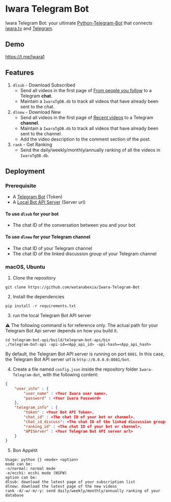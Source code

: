 # Iwara Telegram Bot

Iwara Telegram Bot: your ultimate [Python-Telegram-Bot](https://github.com/python-telegram-bot/python-telegram-bot) that connects [iwara.tv](https://iwara.tv/) and [Telegram](https://telegram.org/).

## Demo

https://t.me/Iwara1

## Features
<!-- ✅ - Published  
🚧 - In Progress  
💡 - Planned   -->

1. `dlsub` - Download Subscribed
   - Send all videos in the first page of [From people you follow](https://iwara.tv/subscriptions) to a Telegram **chat**.
   - Maintain a `IwaraTgDB.db` to track all videos that have already been sent to the chat.
2. `dlnew` - Download New
   - Send all videos in the first page of [Recent videos](https://www.iwara.tv/videos) to a Telegram **channel**.
   - Maintain a `IwaraTgDB.db` to track all videos that have already been sent to the channel.
   - Add the video description to the comment section of the post.
3. `rank` - Get Ranking
   - Send the daily/weekly/monthly/annually ranking of all the videos in `IwaraTgDB.db`.

## Deployment

### Prerequisite

- A [Telegram Bot](https://core.telegram.org/bots/) (Token)
- A [Local Bot API Server](https://core.telegram.org/bots/api#using-a-local-bot-api-server) (Server url)
  <!-- - Iwara videos with resolution of `Source` are usually larger than 50 MB. -->

#### To use `dlsub` for your bot

- The chat ID of the conversation between you and your bot

#### To use `dlnew` for your Telegram channel

- The chat ID of your Telegram channel
- The chat ID of the linked discussion group of your Telegram channel

### macOS, Ubuntu

1. Clone the repository
```shell
git clone https://github.com/watanabexia/Iwara-Telegram-Bot
```
2. Install the dependencies
```shell
pip install -r requirements.txt
```
3. run the local Telegram Bot API server

⚠️ The following command is for reference only. The actual path for your Telegram Bot Api server depends on how you build it.
```shell
cd telegram-bot-api/build/telegram-bot-api/bin
./telegram-bot-api -api-id=<App_api_id> -api-hash=<App_api_hash>
```
By default, the Telegram Bot API server is running on port `8081`. In this case, the Telegram Bot API server url is `http://0.0.0.0:8081/bot`.

4. Create a file named `config.json` inside the repository folder `Iwara-Telegram-Bot`, with the following content:
```json
{
    "user_info" : {
        "user_name" : <Your Iwara user name>,
        "password" : <Your Iwara Password>
    },
    "telegram_info" : {
        "token" : <Your Bot API Token>,
        "chat_id" : <The chat ID of your bot or channel>,
        "chat_id_discuss": <The chat ID of the linked discussion group>,
        "ranking_id" : <The chat ID of your bot or channel>,
        "APIServer" : <Your Telegram Bot API server url>
    }
}
```
5. Bon Appétit
```shell
Usage: python {} <mode> <option>
mode can be:
-n/normal: normal mode
-e/ecchi: ecchi mode (NSFW)
option can be:
dlsub: download the latest page of your subscription list
dlnew: download the latest page of the new videos
rank -d/-w/-m/-y: send daily/weekly/monthly/annually ranking of your database
```